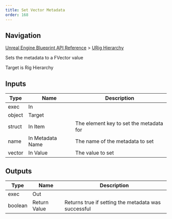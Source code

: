 ```yaml
---
title: Set Vector Metadata
order: 168
---
```

## Navigation

[Unreal Engine Blueprint API Reference](https://dev.epicgames.com/documentation/en-us/unreal-engine/BlueprintAPI) > [URig Hierarchy](https://dev.epicgames.com/documentation/en-us/unreal-engine/BlueprintAPI/URigHierarchy)

Sets the metadata to a FVector value

Target is Rig Hierarchy

## Inputs

| Type | Name | Description |
| --- | --- | --- |
| exec | In |  |
| object | Target |  |
| struct | In Item | The element key to set the metadata for |
| name | In Metadata Name | The name of the metadata to set |
| vector | In Value | The value to set |

## Outputs

| Type | Name | Description |
| --- | --- | --- |
| exec | Out |  |
| boolean | Return Value | Returns true if setting the metadata was successful |
